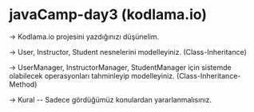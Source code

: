 # javaCamp-day3 (kodlama.io)
→ Kodlama.io projesini yazdığınızı düşünelim.

→ User, Instructor, Student nesnelerini modelleyiniz. (Class-Inheritance)

→ UserManager, InstructorManager, StudentManager için sistemde olabilecek operasyonları tahminleyip modelleyiniz. (Class-Inheritance-Method)

→ Kural -- Sadece gördüğümüz konulardan yararlanmalısınız.
